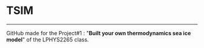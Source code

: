 # TSIM
-------

GitHub made for the Project#1 : "**Built your own thermodynamics sea ice model**" of the LPHYS2265 class. 
